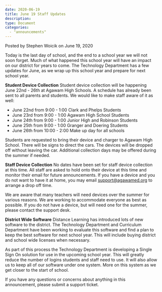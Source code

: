```yaml
---
date: 2020-06-19
title: June 19 Staff Updates
description:
type: Document
categories:
  - "announcements"
---
```

Posted by Stephen Woicik on June 19, 2020

Today is the last day of school, and the end to a school year we will not soon forget. Much of what happened this school year will have an impact on our district for years to come. The Technology Department has a few updates for June, as we wrap up this school year and prepare for next school year. 

**Student Device Collection**
Student device collection will be happening June 22nd - 26th at Agawam High Schools. A schedule has already been sent to all parents and students. We would like to make staff aware of it as well: 

- June 22nd from 9:00 - 1:00 Clark and Phelps Students
- June 23rd from 9:00 - 1:00 Agawam High School Students
- June 24th from 9:00 - 1:00 Junior High and Robinson Students
- June 25th from 9:00 - 1:00 Granger and Doering Students
- June 26th from 10:00 - 2:00 Make up day for all schools 

Students are requested to bring their device and charger to Agawam High School. There will be signs to direct the cars. The devices will be dropped off without leaving the car. Additional collection days may be offered during the summer if needed. 

**Staff Device Collection**
No dates have been set for staff device collection at this time. All staff are asked to hold onto their device at this time and monitor their email for future announcements. If you have a device and you do not want to have it at home, you may email support@agawamed.org to arrange a drop off time. 

We are aware that many teachers will need devices over the summer for various reasons. We are working to accommodate everyone as best as possible. If you do not have a device, but will need one for the summer, please contact the support desk. 

**District Wide Software**
Distance Learning has introduced lots of new software to the district. The Technology Department and Curriculum Department have been working to evaluate this software and find a plan to keep the best software for next school year. This will include buying district and school wide licenses when necessary. 

As part of this process the Technology Department is developing a Single Sign On solution for use in the upcoming school year. This will greatly reduce the number of logins students and staff need to use. It will also allow us to keep all of our software under one system. More on this system as we get closer to the start of school. 

If you have any questions or concerns about anything in this announcement, please submit a support ticket.
